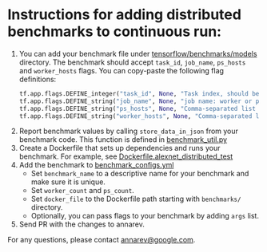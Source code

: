 # Instructions for adding distributed benchmarks to continuous run:

1. You can add your benchmark file under
   [tensorflow/benchmarks/models](https://github.com/tensorflow/benchmarks/tree/master/models) directory. The benchmark should accept `task_id`, `job_name`, `ps_hosts` and `worker_hosts` flags. You can copy-paste the following flag definitions:
   ```python
   tf.app.flags.DEFINE_integer("task_id", None, "Task index, should be >= 0.")
   tf.app.flags.DEFINE_string("job_name", None, "job name: worker or ps")
   tf.app.flags.DEFINE_string("ps_hosts", None, "Comma-separated list of hostname:port pairs")
   tf.app.flags.DEFINE_string("worker_hosts", None, "Comma-separated list of hostname:port pairs")
   ```
2. Report benchmark values by calling `store_data_in_json` from your benchmark
   code. This function is defined in
   [benchmark\_util.py](https://github.com/tensorflow/benchmarks/blob/master/models/util/benchmark_util.py)
3. Create a Dockerfile that sets up dependencies and runs your benchmark. For
   example, see [Dockerfile.alexnet\_distributed\_test](https://github.com/tensorflow/benchmarks/blob/master/models/Dockerfile.alexnet_distributed_test)
4. Add the benchmark to
   [benchmark\_configs.yml](https://github.com/tensorflow/benchmarks/blob/master/scripts/benchmark_configs.yml)
   * Set `benchmark_name` to a descriptive name for your benchmark and make sure
     it is unique.
   * Set `worker_count` and `ps_count`.
   * Set `docker_file` to the Dockerfile path starting with `benchmarks/`
     directory.
   * Optionally, you can pass flags to your benchmark by adding `args` list.
5. Send PR with the changes to annarev.

For any questions, please contact annarev@google.com.

